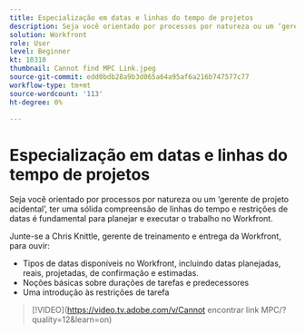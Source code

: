 ```yaml
---
title: Especialização em datas e linhas do tempo de projetos
description: Seja você orientado por processos por natureza ou um ‘gerente de projeto acidental’, ter uma sólida compreensão de linhas do tempo e restrições de datas é fundamental para planejar e executar o trabalho no Workfront.
solution: Workfront
role: User
level: Beginner
kt: 10310
thumbnail: Cannot find MPC Link.jpeg
source-git-commit: edd0bdb28a9b3d065a64a95af6a216b747577c77
workflow-type: tm+mt
source-wordcount: '113'
ht-degree: 0%

---
```


# Especialização em datas e linhas do tempo de projetos

Seja você orientado por processos por natureza ou um ‘gerente de projeto acidental’, ter uma sólida compreensão de linhas do tempo e restrições de datas é fundamental para planejar e executar o trabalho no Workfront.

Junte-se a Chris Knittle, gerente de treinamento e entrega da Workfront, para ouvir:

* Tipos de datas disponíveis no Workfront, incluindo datas planejadas, reais, projetadas, de confirmação e estimadas.
* Noções básicas sobre durações de tarefas e predecessores
* Uma introdução às restrições de tarefa

>[!VIDEO](https://video.tv.adobe.com/v/Cannot encontrar link MPC/?quality=12&amp;learn=on)
